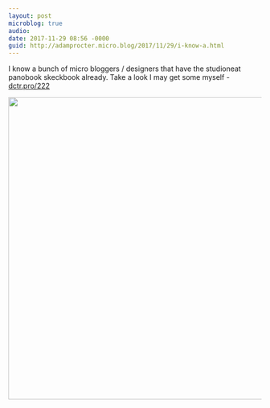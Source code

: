 ```yaml
---
layout: post
microblog: true
audio: 
date: 2017-11-29 08:56 -0000
guid: http://adamprocter.micro.blog/2017/11/29/i-know-a.html
---
```

I know a bunch of micro bloggers / designers that have the studioneat panobook skeckbook already. Take a look I may get some myself - [dctr.pro/222](http://dctr.pro/222) 

<img src="http://discursive.adamprocter.co.uk/uploads/2017/5948e58b9c.jpg" width="600" height="600" />
